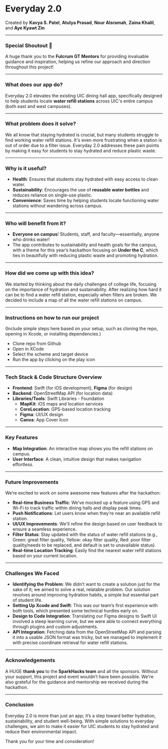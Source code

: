 # Everyday 2.0

Created by **Kavya S. Patel**, **Atulya Prasad**, **Nour Alsramah**, **Zaina Khalil**, and **Aye Kyawt Zin**

---

### **Special Shoutout** 🎉  
A huge thank you to the **Fulcrum GT Mentors** for providing invaluable guidance and inspiration, helping us refine our approach and direction throughout this project!

---

### **What does our app do?**  
Everyday 2.0 elevates the existing UIC dining hall app, specifically designed to help students locate **water refill stations** across UIC's entire campus (both east and west campuses).  

---

### **What problem does it solve?**  
We all know that staying hydrated is crucial, but many students struggle to find working water refill stations. It's even more frustrating when a station is out of order due to a filter issue.
Everyday 2.0 addresses these pain points by making it easy for students to stay hydrated and reduce plastic waste.

---

### **Why is it useful?**  
- **Health**: Ensures that students stay hydrated with easy access to clean water.
- **Sustainability**: Encourages the use of **reusable water bottles** and reduces reliance on single-use plastic.
- **Convenience**: Saves time by helping students locate functioning water stations without wandering across campus.

---

### **Who will benefit from it?**  
- **Everyone on campus**! Students, staff, and faculty—essentially, anyone who drinks water!  
- The app contributes to sustainability and health goals for the campus, with a theme for this year’s hackathon focusing on **Under the C**, which ties in beautifully with reducing plastic waste and promoting hydration.

---

### **How did we come up with this idea?**  
We started by thinking about the daily challenges of college life, focusing on the importance of hydration and sustainability. 
After realizing how hard it can be to find a water refill station, especially when filters are broken. We decided to include a map of all the water refill stations on campus.

---

### **Instructions on how to run our project**  
(Include simple steps here based on your setup, such as cloning the repo, opening in Xcode, or installing dependencies.)
- Clone repo from Github
- Open in XCode
- Select the scheme and target device
- Run the app by clicking on the play icon

---

### **Tech Stack & Code Structure Overview**

- **Frontend**: Swift (for iOS development), **Figma** (for design)
- **Backend**: OpenStreetMap API (for location data)
- **Libraries/Tools**:  Swift Libraries - Foundation
  - **MapKit**: iOS maps and location services
  - **CoreLocation**: GPS-based location tracking
  - **Figma**: UI/UX design
  - **Canva**: App Cover Icon


---

### **Key Features**  
- **Map Integration**: An interactive map shows you the refill stations on campus.
- **User Interface**: A clean, intuitive design that makes navigation effortless.
  
---

### **Future Improvements**  
We’re excited to work on some awesome new features after the hackathon:
- **Real-time Business Traffic**: We’ve mocked up a feature using GPS and Wi-Fi to track traffic within dining halls and display peak times.
- **Push Notifications**: Let users know when they’re near an available refill station.
- **UI/UX Improvements**: We'll refine the design based on user feedback to ensure a seamless experience.
- **Filter Status**: Stay updated with the status of water refill stations (e.g., Green: great filter quality, Yellow: okay filter quality, Red: poor filter quality/needs to be replaced, and default is set to unavailable status).
- **Real-time Location Tracking**: Easily find the nearest water refill stations based on your current location.

---

### **Challenges We Faced**
- **Identifying the Problem**: We didn’t want to create a solution just for the sake of it; we aimed to solve a real, relatable problem. Our solution revolves around improving hydration habits, a simple but essential part of student life.
- **Setting Up Xcode and Swift**: This was our team’s first experience with both tools, which presented some technical hurdles early on.
- **Design to Code Integration**: Translating our Figma designs to Swift UI involved a steep learning curve, but we were able to connect everything through plugins and custom adjustments.
- **API Integration**: Fetching data from the OpenStreetMap API and parsing it into a usable JSON format was tricky, but we managed to implement it with precise coordinate retrieval for water refill stations.

---

### **Acknowledgements**  
A HUGE **thank you** to the **SparkHacks team** and all the sponsors. Without your support, this project and event wouldn’t have been possible. 
We're also grateful for the guidance and mentorship we received during the hackathon.

---

### **Conclusion**

Everyday 2.0 is more than just an app; it’s a step toward better hydration, sustainability, and student well-being. With simple solutions to everyday challenges, 
we aim to make it easier for UIC students to stay hydrated and reduce their environmental impact.

Thank you for your time and consideration!
